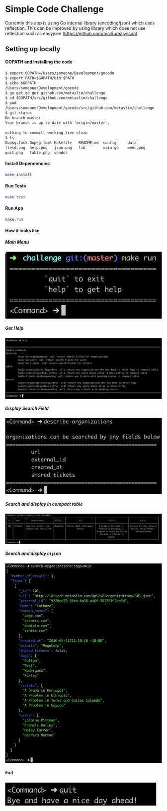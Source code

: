 # Simple Code Challenge

Currently this app is using Go internal library (encoding/json) which uses reflection. This can be improved by using library which does not use reflection such as easyjson (https://github.com/mailru/easyjson).

## Setting up locally

#### GOPATH and installing the code
```
$ export GOPATH=/Users/someone/Development/gocode
$ export PATH=$GOPATH/bin:$PATH
$ echo $GOPATH
/Users/someone/Development/gocode
$ go get go get github.com/metaslim/challenge
$ cd $GOPATH/src/github.com/metaslim/challenge
$ pwd
/Users/someone/Development/gocode/src/github.com/metaslim/challenge
$ git status
On branch master
Your branch is up to date with 'origin/master'.

nothing to commit, working tree clean
$ ls
Gopkg.lock Gopkg.toml Makefile   README.md  config     data       field.png  help.png   json.png   lib        main.go    menu.png   quit.png   table.png  vendor
```

#### Install Dependencies
```sh
make install
```

#### Run Tests
```sh
make test

```

#### Run App
```sh
make run
```

#### How it looks like

##### Main Menu
![Search menu](search-menu.png)

##### Get Help
![Help](search-help.png)

##### Display Search Field
![Display search field](search-field.png)

##### Search and display in compact table
![Display search result in compact table](search-table.png)

##### Search and display in json
![Display search result in colored json](search-json.png)

##### Exit
![Quit](search-quit.png)
